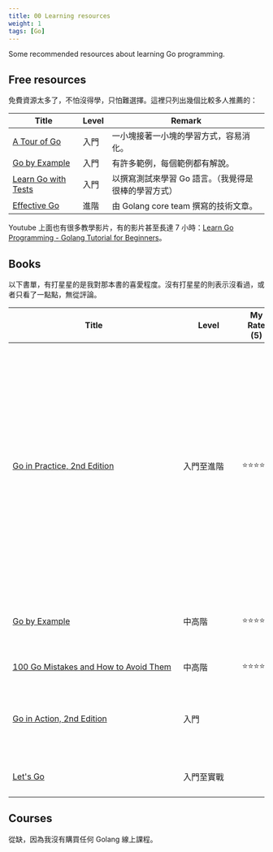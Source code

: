 ```yaml
---
title: 00 Learning resources
weight: 1
tags: [Go]
---
```


Some recommended resources about learning Go programming.

## Free resources

免費資源太多了，不怕沒得學，只怕難選擇。這裡只列出幾個比較多人推薦的：

| Title                                                              | Level | Remark                                 |
| ------------------------------------------------------------------ | ----- | -------------------------------------- |
| [A Tour of Go](https://go.dev/tour/)                               | 入門  | 一小塊接著一小塊的學習方式，容易消化。 |
| [Go by Example](https://gobyexample.com/)                          | 入門  | 有許多範例，每個範例都有解說。         |
| [Learn Go with Tests](https://quii.gitbook.io/learn-go-with-tests) | 入門  | 以撰寫測試來學習 Go 語言。（我覺得是很棒的學習方式） |
| [Effective Go](https://go.dev/doc/effective_go)                    | 進階  | 由 Golang core team 撰寫的技術文章。 |

Youtube 上面也有很多教學影片，有的影片甚至長達 7 小時：[Learn Go Programming - Golang Tutorial for Beginners](https://www.youtube.com/watch?v=YS4e4q9oBaU)。

## Books

以下書單，有打星星的是我對那本書的喜愛程度。沒有打星星的則表示沒看過，或者只看了一點點，無從評論。

| Title <div style="width: 320px;"></div>| Level<div style="width: 100px;"></div> | My Rate (5) | Description |
|-----------------------|------------------------|---------|------------------------------------|
| [Go in Practice, 2nd Edition](https://www.manning.com/books/go-in-practice-second-edition) | 入門至進階 | ⭐⭐⭐⭐⭐ | 著重實戰所需的知識與技術，不會詳細介紹基礎語法，例如變數如何宣告與賦值、如何寫迴圈等等，但重要的語言特性都有涵蓋，像是介面、泛型、concurrency、錯誤處理等等。後面幾章還介紹了單元測試、Web API、雲端應用程式設計等議題。|
| [Go by Example](https://www.manning.com/books/go-by-example) | 中高階 | ⭐⭐⭐⭐⭐ | 適合 Go 語言的初學者，但必須具備其他程式語言的開發經驗。 |
| [100 Go Mistakes and How to Avoid Them](https://100go.co/book/) | 中高階 | ⭐⭐⭐⭐⭐ | Go 專業開發人員必讀。 |
| [Go in Action, 2nd Edition](https://www.manning.com/books/go-in-action-second-edition) | 入門 | | 介紹語法和語言特性，最後一章介紹單元測試。未包含 web 程式設計相關議題。|
| [Let's Go](https://lets-go.alexedwards.net/) | 入門至實戰 |  | 從 Hello World 到開發 Web 應用程式。 |

## Courses

從缺，因為我沒有購買任何 Golang 線上課程。
